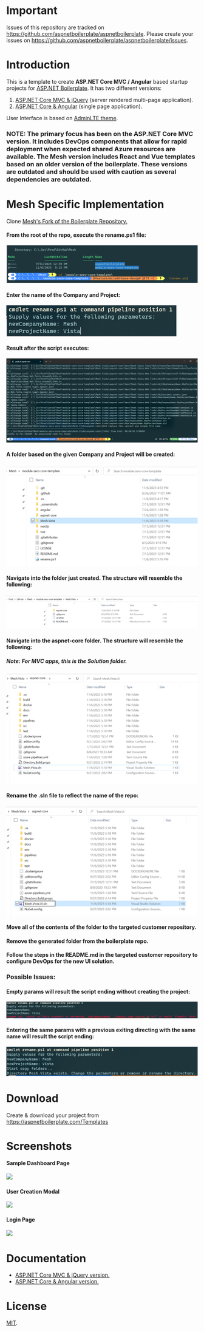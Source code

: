 # Important

Issues of this repository are tracked on https://github.com/aspnetboilerplate/aspnetboilerplate. Please create your issues on https://github.com/aspnetboilerplate/aspnetboilerplate/issues.

# Introduction

This is a template to create **ASP.NET Core MVC / Angular** based startup projects for [ASP.NET Boilerplate](https://aspnetboilerplate.com/Pages/Documents). It has two different versions:

1. [ASP.NET Core MVC & jQuery](https://aspnetboilerplate.com/Pages/Documents/Zero/Startup-Template-Core) (server rendered multi-page application).
2. [ASP.NET Core & Angular](https://aspnetboilerplate.com/Pages/Documents/Zero/Startup-Template-Angular) (single page application).
 
User Interface is based on [AdminLTE theme](https://github.com/ColorlibHQ/AdminLTE).

### NOTE: The primary focus has been on the ASP.NET Core MVC version. It includes DevOps components that allow for rapid deployment when expected shared Azure resources are available. The Mesh version includes React and Vue templates based on an older version of the boilerplate. These versions are outdated and should be used with caution as several dependencies are outdated.

# Mesh Specific Implementation
Clone [Mesh's Fork of the Boilerplate Repository.](https://github.com/Mesh-Systems-Eng/module-zero-core-template)

#### From the root of the repo, execute the rename.ps1 file:
![](_screenshots/Rename_CommandLine.png)

#### Enter the name of the Company and Project:
![](_screenshots/Rename_CommandLine_Params.png)

#### Result after the script executes:
![](_screenshots/Rename_CommandLine_AFTER.png)

#### A folder based on the given Company and Project will be created:
![](_screenshots/Folder_Rename_ChangeClientProject_PowerShell_AFTER.png)

#### Navigate into the folder just created. The structure will resemble the following:
![](_screenshots/Manual_Change_AspNetCore_BEFORE.png)

#### Navigate into the aspnet-core folder. The structure will resemble the following:
##### Note: For MVC apps, this is the Solution folder.
![](_screenshots/Sln_Rename_BEFORE.png)

#### Rename the .sln file to reflect the name of the repo:
![](_screenshots/Sln_Rename_AFTER.png)

#### Move all of the contents of the folder to the targeted customer repository.

#### Remove the generated folder from the boilerplate repo.

#### Follow the steps in the README.md in the targeted customer repository to configure DevOps for the new UI solution.

### Possible Issues:
#### Empty params will result the script ending without creating the project:
![](_screenshots/Rename_CLI_Missing_Param.png)

#### Entering the same params with a previous exiting directing with the same name will result the script ending:
![](_screenshots/Rename_CLI_Same_Params.png)





# Download
Create & download your project from https://aspnetboilerplate.com/Templates

# Screenshots

#### Sample Dashboard Page
![](_screenshots/module-zero-core-template-ui-home.png)

#### User Creation Modal
![](_screenshots/module-zero-core-template-ui-user-create-modal.png)

#### Login Page

![](_screenshots/module-zero-core-template-ui-login.png)

# Documentation

* [ASP.NET Core MVC & jQuery version.](https://aspnetboilerplate.com/Pages/Documents/Zero/Startup-Template-Core)
* [ASP.NET Core & Angular  version.](https://aspnetboilerplate.com/Pages/Documents/Zero/Startup-Template-Angular)

# License

[MIT](LICENSE).
